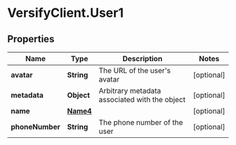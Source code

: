 # VersifyClient.User1

## Properties

Name | Type | Description | Notes
------------ | ------------- | ------------- | -------------
**avatar** | **String** | The URL of the user&#39;s avatar | [optional] 
**metadata** | **Object** | Arbitrary metadata associated with the object | [optional] 
**name** | [**Name4**](Name4.md) |  | [optional] 
**phoneNumber** | **String** | The phone number of the user | [optional] 


